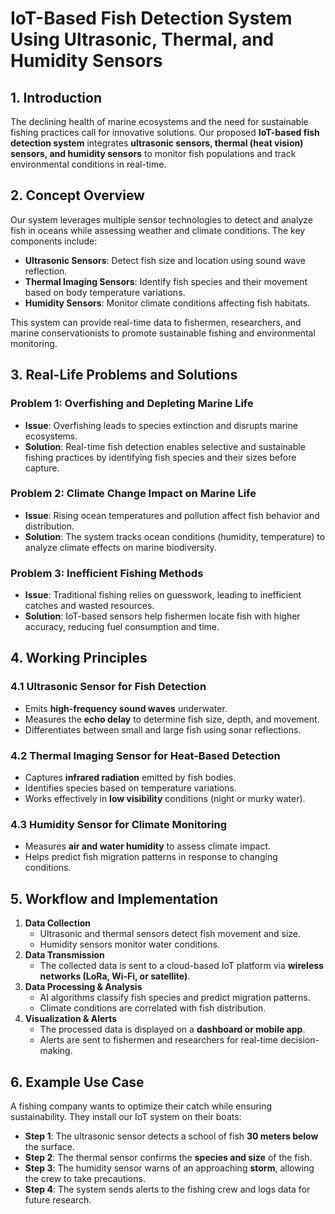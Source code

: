 # **IoT-Based Fish Detection System Using Ultrasonic, Thermal, and Humidity Sensors**

## **1. Introduction**
The declining health of marine ecosystems and the need for sustainable fishing practices call for innovative solutions. Our proposed **IoT-based fish detection system** integrates **ultrasonic sensors, thermal (heat vision) sensors, and humidity sensors** to monitor fish populations and track environmental conditions in real-time.

## **2. Concept Overview**
Our system leverages multiple sensor technologies to detect and analyze fish in oceans while assessing weather and climate conditions. The key components include:
- **Ultrasonic Sensors**: Detect fish size and location using sound wave reflection.
- **Thermal Imaging Sensors**: Identify fish species and their movement based on body temperature variations.
- **Humidity Sensors**: Monitor climate conditions affecting fish habitats.

This system can provide real-time data to fishermen, researchers, and marine conservationists to promote sustainable fishing and environmental monitoring.

## **3. Real-Life Problems and Solutions**
### **Problem 1: Overfishing and Depleting Marine Life**
- **Issue**: Overfishing leads to species extinction and disrupts marine ecosystems.
- **Solution**: Real-time fish detection enables selective and sustainable fishing practices by identifying fish species and their sizes before capture.

### **Problem 2: Climate Change Impact on Marine Life**
- **Issue**: Rising ocean temperatures and pollution affect fish behavior and distribution.
- **Solution**: The system tracks ocean conditions (humidity, temperature) to analyze climate effects on marine biodiversity.

### **Problem 3: Inefficient Fishing Methods**
- **Issue**: Traditional fishing relies on guesswork, leading to inefficient catches and wasted resources.
- **Solution**: IoT-based sensors help fishermen locate fish with higher accuracy, reducing fuel consumption and time.

## **4. Working Principles**
### **4.1 Ultrasonic Sensor for Fish Detection**
- Emits **high-frequency sound waves** underwater.
- Measures the **echo delay** to determine fish size, depth, and movement.
- Differentiates between small and large fish using sonar reflections.

### **4.2 Thermal Imaging Sensor for Heat-Based Detection**
- Captures **infrared radiation** emitted by fish bodies.
- Identifies species based on temperature variations.
- Works effectively in **low visibility** conditions (night or murky water).

### **4.3 Humidity Sensor for Climate Monitoring**
- Measures **air and water humidity** to assess climate impact.
- Helps predict fish migration patterns in response to changing conditions.

## **5. Workflow and Implementation**
1. **Data Collection**
   - Ultrasonic and thermal sensors detect fish movement and size.
   - Humidity sensors monitor water conditions.
2. **Data Transmission**
   - The collected data is sent to a cloud-based IoT platform via **wireless networks (LoRa, Wi-Fi, or satellite)**.
3. **Data Processing & Analysis**
   - AI algorithms classify fish species and predict migration patterns.
   - Climate conditions are correlated with fish distribution.
4. **Visualization & Alerts**
   - The processed data is displayed on a **dashboard or mobile app**.
   - Alerts are sent to fishermen and researchers for real-time decision-making.

## **6. Example Use Case**
A fishing company wants to optimize their catch while ensuring sustainability. They install our IoT system on their boats:
- **Step 1**: The ultrasonic sensor detects a school of fish **30 meters below** the surface.
- **Step 2**: The thermal sensor confirms the **species and size** of the fish.
- **Step 3**: The humidity sensor warns of an approaching **storm**, allowing the crew to take precautions.
- **Step 4**: The system sends alerts to the fishing crew and logs data for future research.



